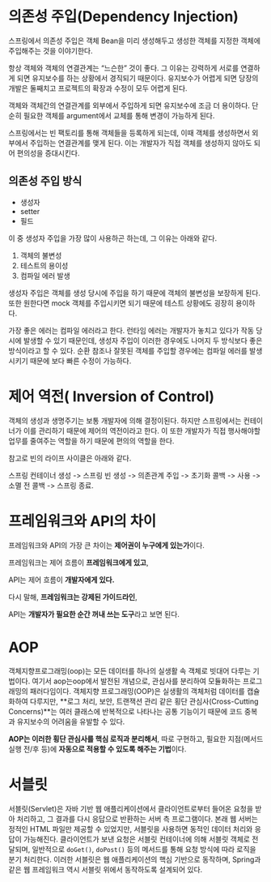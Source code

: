 # 의존성 주입(Dependency Injection)

스프링에서 의존성 주입은 객체 Bean을 미리 생성해두고 생성한 객체를 지정한 객체에 주입해주는 것을 이야기한다.

항상 객체와 객체의 연결관계는 “느슨한” 것이 좋다. 그 이유는 강력하게 서로를 연결하게 되면 유지보수를 하는 상황에서 경직되기 때문이다. 유지보수가 어렵게 되면 당장의 개발은 둘째치고 프로젝트의 확장과 수정이 모두 어렵게 된다.

객체와 객체간의 연결관계를 외부에서 주입하게 되면 유지보수에 조금 더 용이하다. 단순히 필요한 객체를 argument에서 교체를 통해 변경이 가능하게 된다.

스프링에서는 빈 팩토리를 통해 객체들을 등록하게 되는데, 이때 객체를 생성하면서 외부에서 주입하는 연결관계를 맺게 된다. 이는 개발자가 직접 객체를 생성하지 않아도 되어 편의성을 증대시킨다.

## 의존성 주입 방식

- 생성자
- setter
- 필드

이 중 생성자 주입을 가장 많이 사용하곤 하는데, 그 이유는 아래와 같다.

1. 객체의 불변성
2. 테스트의 용이성
3. 컴파일 에러 발생

생성자 주입은 객체를 생성 당시에 주입을 하기 때문에 객체의 불변성을 보장하게 된다. 또한 원한다면 mock 객체를 주입시키면 되기 때문에 테스트 상황에도 굉장히 용이하다.

가장 좋은 에러는 컴파일 에러라고 한다. 런타임 에러는 개발자가 놓치고 있다가 작동 당시에 발생할 수 있기 때문인데, 생성자 주입이 이러한 경우에도 나머지 두 방식보다 좋은 방식이라고 할 수 있다. 순환 참조나 잘못된 객체를 주입할 경우에는 컴파일 에러를 발생시키기 때문에 보다 빠른 수정이 가능하다.
# 제어 역전( Inversion of Control)

객체의 생성과 생명주기는 보통 개발자에 의해 결정이된다. 하지만 스프링에서는 컨테이너가 이를 관리하기 때문에 제어의 역전이라고 한다. 이 또한 개발자가 직접 행사해야할 업무를 줄여주는 역할을 하기 때문에 편의의 역할을 한다.

참고로 빈의 라이프 사이클은 아래와 같다.

스프링 컨테이너 생성 -> 스프링 빈 생성 -> 의존관계 주입 -> 초기화 콜백 -> 사용 -> 소멸 전 콜백 -> 스프링 종료.

# 프레임워크와 API의 차이

프레임워크와 API의 가장 큰 차이는 **제어권이 누구에게 있는가**이다.

프레임워크는 제어 흐름이 **프레임워크에게 있고**,

API는 제어 흐름이 **개발자에게 있다.**

다시 말해, **프레임워크는 강제된 가이드라인**,

API는 **개발자가 필요한 순간 꺼내 쓰는 도구**라고 보면 된다.

# AOP

객체지향프로그래밍(oop)는 모든 데이터를 하나의 실생활 속 객체로 빗대어 다루는 기법이다. 여기서 aop는oop에서 발전된 개념으로, 관심사를 분리하여 모듈화하는 프로그래밍의 패러다임이다. 객체지향 프로그래밍(OOP)은 실생활의 객체처럼 데이터를 캡슐화하여 다루지만, **로그 처리, 보안, 트랜잭션 관리 같은 횡단 관심사(Cross-Cutting Concerns)**는 여러 클래스에 반복적으로 나타나는 공통 기능이기 때문에 코드 중복과 유지보수의 어려움을 유발할 수 있다.

**AOP는 이러한 횡단 관심사를 핵심 로직과 분리해서**, 따로 구현하고, 필요한 지점(메서드 실행 전/후 등)에 **자동으로 적용할 수 있도록 해주는 기법**이다.

# 서블릿

서블릿(Servlet)은 자바 기반 웹 애플리케이션에서 클라이언트로부터 들어온 요청을 받아 처리하고, 그 결과를 다시 응답으로 반환하는 서버 측 프로그램이다. 본래 웹 서버는 정적인 HTML 파일만 제공할 수 있었지만, 서블릿을 사용하면 동적인 데이터 처리와 응답이 가능해진다. 클라이언트가 보낸 요청은 서블릿 컨테이너에 의해 서블릿 객체로 전달되며, 일반적으로 `doGet()`, `doPost()` 등의 메서드를 통해 요청 방식에 따라 로직을 분기 처리한다. 이러한 서블릿은 웹 애플리케이션의 핵심 기반으로 동작하며, Spring과 같은 웹 프레임워크 역시 서블릿 위에서 동작하도록 설계되어 있다.